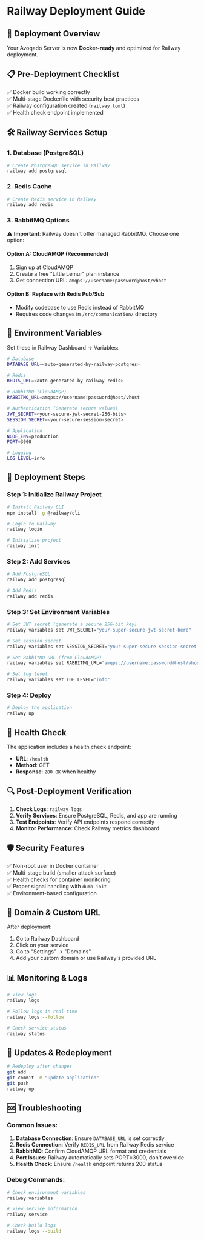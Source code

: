 # Railway Deployment Guide

## 🚀 **Deployment Overview**

Your Avoqado Server is now **Docker-ready** and optimized for Railway deployment.

## 📋 **Pre-Deployment Checklist**

✅ Docker build working correctly  
✅ Multi-stage Dockerfile with security best practices  
✅ Railway configuration created (`railway.toml`)  
✅ Health check endpoint implemented  

## 🛠 **Railway Services Setup**

### **1. Database (PostgreSQL)**
```bash
# Create PostgreSQL service in Railway
railway add postgresql
```

### **2. Redis Cache**
```bash
# Create Redis service in Railway
railway add redis
```

### **3. RabbitMQ Options**

⚠️ **Important**: Railway doesn't offer managed RabbitMQ. Choose one option:

#### **Option A: CloudAMQP (Recommended)**
1. Sign up at [CloudAMQP](https://cloudamqp.com)
2. Create a free "Little Lemur" plan instance
3. Get connection URL: `amqps://username:password@host/vhost`

#### **Option B: Replace with Redis Pub/Sub**
- Modify codebase to use Redis instead of RabbitMQ
- Requires code changes in `/src/communication/` directory

## 🔐 **Environment Variables**

Set these in Railway Dashboard → Variables:

```bash
# Database
DATABASE_URL=<auto-generated-by-railway-postgres>

# Redis  
REDIS_URL=<auto-generated-by-railway-redis>

# RabbitMQ (CloudAMQP)
RABBITMQ_URL=amqps://username:password@host/vhost

# Authentication (Generate secure values)
JWT_SECRET=<your-secure-jwt-secret-256-bits>
SESSION_SECRET=<your-secure-session-secret>

# Application
NODE_ENV=production
PORT=3000

# Logging
LOG_LEVEL=info
```

## 🚀 **Deployment Steps**

### **Step 1: Initialize Railway Project**
```bash
# Install Railway CLI
npm install -g @railway/cli

# Login to Railway
railway login

# Initialize project
railway init
```

### **Step 2: Add Services**
```bash
# Add PostgreSQL
railway add postgresql

# Add Redis  
railway add redis
```

### **Step 3: Set Environment Variables**
```bash
# Set JWT secret (generate a secure 256-bit key)
railway variables set JWT_SECRET="your-super-secure-jwt-secret-here"

# Set session secret
railway variables set SESSION_SECRET="your-super-secure-session-secret-here"

# Set RabbitMQ URL (from CloudAMQP)
railway variables set RABBITMQ_URL="amqps://username:password@host/vhost"

# Set log level
railway variables set LOG_LEVEL="info"
```

### **Step 4: Deploy**
```bash
# Deploy the application
railway up
```

## 🏥 **Health Check**

The application includes a health check endpoint:
- **URL**: `/health`
- **Method**: GET
- **Response**: `200 OK` when healthy

## 🔍 **Post-Deployment Verification**

1. **Check Logs**: `railway logs`
2. **Verify Services**: Ensure PostgreSQL, Redis, and app are running
3. **Test Endpoints**: Verify API endpoints respond correctly
4. **Monitor Performance**: Check Railway metrics dashboard

## 🛡 **Security Features**

✅ Non-root user in Docker container  
✅ Multi-stage build (smaller attack surface)  
✅ Health checks for container monitoring  
✅ Proper signal handling with `dumb-init`  
✅ Environment-based configuration  

## 🎯 **Domain & Custom URL**

After deployment:
1. Go to Railway Dashboard
2. Click on your service
3. Go to "Settings" → "Domains"  
4. Add your custom domain or use Railway's provided URL

## 📊 **Monitoring & Logs**

```bash
# View logs
railway logs

# Follow logs in real-time
railway logs --follow

# Check service status
railway status
```

## 🔄 **Updates & Redeployment**

```bash
# Redeploy after changes
git add .
git commit -m "Update application"
git push
railway up
```

## 🆘 **Troubleshooting**

### Common Issues:

1. **Database Connection**: Ensure `DATABASE_URL` is set correctly
2. **Redis Connection**: Verify `REDIS_URL` from Railway Redis service  
3. **RabbitMQ**: Confirm CloudAMQP URL format and credentials
4. **Port Issues**: Railway automatically sets PORT=3000, don't override
5. **Health Check**: Ensure `/health` endpoint returns 200 status

### Debug Commands:
```bash
# Check environment variables
railway variables

# View service information
railway service

# Check build logs
railway logs --build
```
